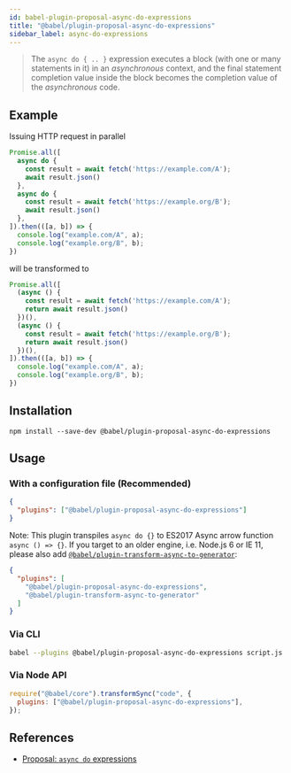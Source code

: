 ```yaml
---
id: babel-plugin-proposal-async-do-expressions
title: "@babel/plugin-proposal-async-do-expressions"
sidebar_label: async-do-expressions
---
```


> The `async do { .. }` expression executes a block (with one or many statements in it) in an _asynchronous_ context, and the final statement completion value inside the block becomes the completion value of the _asynchronous_ code.

## Example

Issuing HTTP request in parallel

```js title="JavaScript"
Promise.all([
  async do {
    const result = await fetch('https://example.com/A');
    await result.json()
  },
  async do {
    const result = await fetch('https://example.org/B');
    await result.json()
  },
]).then(([a, b]) => {
  console.log("example.com/A", a);
  console.log("example.org/B", b);
})
```

will be transformed to

```js title="JavaScript"
Promise.all([
  (async () {
    const result = await fetch('https://example.com/A');
    return await result.json()
  })(),
  (async () {
    const result = await fetch('https://example.org/B');
    return await result.json()
  })(),
]).then(([a, b]) => {
  console.log("example.com/A", a);
  console.log("example.org/B", b);
})
```

## Installation

```shell npm2yarn
npm install --save-dev @babel/plugin-proposal-async-do-expressions
```

## Usage

### With a configuration file (Recommended)

```json title="babel.config.json"
{
  "plugins": ["@babel/plugin-proposal-async-do-expressions"]
}
```

Note: This plugin transpiles `async do {}` to ES2017 Async arrow function `async () => {}`. If you target to an older engine, i.e. Node.js 6 or IE 11, please also add [`@babel/plugin-transform-async-to-generator`](plugin-transform-async-to-generator.md):

```json title="babel.config.json"
{
  "plugins": [
    "@babel/plugin-proposal-async-do-expressions",
    "@babel/plugin-transform-async-to-generator"
  ]
}
```

### Via CLI

```sh title="Shell"
babel --plugins @babel/plugin-proposal-async-do-expressions script.js
```

### Via Node API

```js title="JavaScript"
require("@babel/core").transformSync("code", {
  plugins: ["@babel/plugin-proposal-async-do-expressions"],
});
```

## References

- [Proposal: `async do` expressions](https://github.com/tc39/proposal-async-do-expressions)
